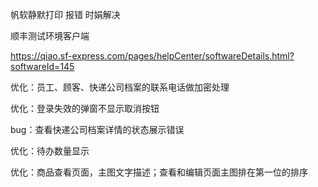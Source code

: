 帆软静默打印 报错 时娟解决

顺丰测试环境客户端

https://qiao.sf-express.com/pages/helpCenter/softwareDetails.html?softwareId=145



优化：员工、顾客、快递公司档案的联系电话做加密处理

优化：登录失效的弹窗不显示取消按钮

bug：查看快递公司档案详情的状态展示错误

优化：待办数量显示

优化：商品查看页面，主图文字描述；查看和编辑页面主图排在第一位的排序

​                              